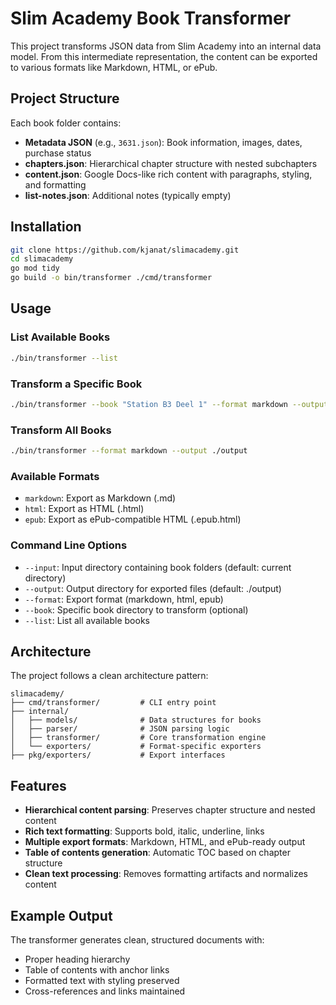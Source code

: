 # Slim Academy Book Transformer

This project transforms JSON data from Slim Academy into an internal data model. From this intermediate representation, the content can be exported to various formats like Markdown, HTML, or ePub.

## Project Structure

Each book folder contains:

- **Metadata JSON** (e.g., `3631.json`): Book information, images, dates, purchase status
- **chapters.json**: Hierarchical chapter structure with nested subchapters  
- **content.json**: Google Docs-like rich content with paragraphs, styling, and formatting
- **list-notes.json**: Additional notes (typically empty)

## Installation

```bash
git clone https://github.com/kjanat/slimacademy.git
cd slimacademy
go mod tidy
go build -o bin/transformer ./cmd/transformer
```

## Usage

### List Available Books

```bash
./bin/transformer --list
```

### Transform a Specific Book

```bash
./bin/transformer --book "Station B3 Deel 1" --format markdown --output ./output
```

### Transform All Books

```bash
./bin/transformer --format markdown --output ./output
```

### Available Formats

- `markdown`: Export as Markdown (.md)
- `html`: Export as HTML (.html)
- `epub`: Export as ePub-compatible HTML (.epub.html)

### Command Line Options

- `--input`: Input directory containing book folders (default: current directory)
- `--output`: Output directory for exported files (default: ./output)
- `--format`: Export format (markdown, html, epub)
- `--book`: Specific book directory to transform (optional)
- `--list`: List all available books

## Architecture

The project follows a clean architecture pattern:

```plaintext
slimacademy/
├── cmd/transformer/         # CLI entry point
├── internal/
│   ├── models/              # Data structures for books
│   ├── parser/              # JSON parsing logic
│   ├── transformer/         # Core transformation engine
│   └── exporters/           # Format-specific exporters
├── pkg/exporters/           # Export interfaces
```

## Features

- **Hierarchical content parsing**: Preserves chapter structure and nested content
- **Rich text formatting**: Supports bold, italic, underline, links
- **Multiple export formats**: Markdown, HTML, and ePub-ready output
- **Table of contents generation**: Automatic TOC based on chapter structure
- **Clean text processing**: Removes formatting artifacts and normalizes content

## Example Output

The transformer generates clean, structured documents with:

- Proper heading hierarchy
- Table of contents with anchor links
- Formatted text with styling preserved
- Cross-references and links maintained
